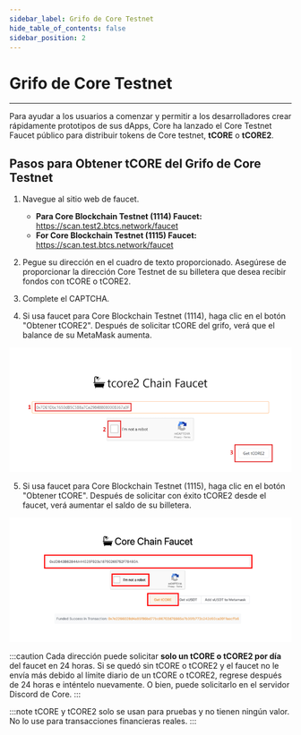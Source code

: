 ```yaml
---
sidebar_label: Grifo de Core Testnet
hide_table_of_contents: false
sidebar_position: 2
---
```


# Grifo de Core Testnet

---

Para ayudar a los usuarios a comenzar y permitir a los desarrolladores crear rápidamente prototipos de sus dApps, Core ha lanzado el Core Testnet Faucet público para distribuir tokens de Core testnet, **tCORE** o **tCORE2**.

## Pasos para Obtener tCORE del Grifo de Core Testnet

1. Navegue al sitio web de faucet.
   - **Para Core Blockchain Testnet (1114) Faucet:** https://scan.test2.btcs.network/faucet
   - **For Core Blockchain Testnet (1115) Faucet:** https://scan.test.btcs.network/faucet

2. Pegue su dirección en el cuadro de texto proporcionado. Asegúrese de proporcionar la dirección Core Testnet de su billetera que desea recibir fondos con tCORE o tCORE2.

3. Complete el CAPTCHA.

4. Si usa faucet para Core Blockchain Testnet (1114), haga clic en el botón "Obtener tCORE2". Después de solicitar tCORE del grifo, verá que el balance de su MetaMask aumenta.

![usando-grifo-test2](../../../../../static/img/faucet/faucet-test2.png)

5. Si usa faucet para Core Blockchain Testnet (1115), haga clic en el botón "Obtener tCORE". Después de solicitar con éxito tCORE2 desde el faucet, verá aumentar el saldo de su billetera.

![usando-grifo](../../../../../static/img/faucet/faucet.png)

:::caution
Cada dirección puede solicitar **solo un tCORE o tCORE2 por día** del faucet en 24 horas. Si se quedó sin tCORE o tCORE2 y el faucet no le envía más debido al límite diario de un tCORE o tCORE2, regrese después de 24 horas e inténtelo nuevamente. O bien, puede solicitarlo en el servidor Discord de Core.
:::

:::note
tCORE y tCORE2 solo se usan para pruebas y no tienen ningún valor. No lo use para transacciones financieras reales.
:::
